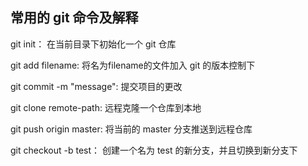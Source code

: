 ## 常用的 git 命令及解释

git init： 在当前目录下初始化一个 git 仓库

git add filename: 将名为filename的文件加入 git 的版本控制下

git commit -m "message": 提交项目的更改

git clone remote-path: 远程克隆一个仓库到本地

git push origin master: 将当前的 master 分支推送到远程仓库

git checkout -b test： 创建一个名为 test 的新分支，并且切换到新分支下

